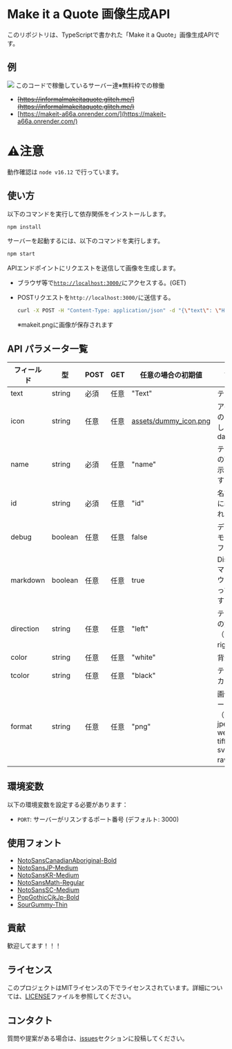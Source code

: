 # Make it a Quote 画像生成API

このリポジトリは、TypeScriptで書かれた「Make it a Quote」画像生成APIです。

## 例

![](https://informalmakeitaquote.glitch.me/)
このコードで稼働しているサーバー達※無料枠での稼働

- ~~[https://informalmakeitaquote.glitch.me/](https://informalmakeitaquote.glitch.me/)~~
- [https://makeit-a66a.onrender.com/](https://makeit-a66a.onrender.com/)

# **⚠️注意** 
動作確認は `node v16.12` で行っています。

## 使い方

以下のコマンドを実行して依存関係をインストールします。

```bash
npm install
```

サーバーを起動するには、以下のコマンドを実行します。

```bash
npm start
```

APIエンドポイントにリクエストを送信して画像を生成します。

- ブラウザ等で[`http://localhost:3000/`](http://localhost:3000/)にアクセスする。(GET)

- POSTリクエストを`http://localhost:3000/`に送信する。
   ```bash
   curl -X POST -H "Content-Type: application/json" -d "{\"text\": \"Hello, World!\",\"name\":\"\",\"id\":\"\"}" --output makeit.png http://localhost:3000/
   ```
   ※makeit.pngに画像が保存されます

## API パラメータ一覧

| フィールド | 型      | POST | GET  | 任意の場合の初期値                             | 説明                                                       |
| ---------- | ------- | ---- | ---- | ---------------------------------------------- | ---------------------------------------------------------- |
| text       | string  | 必須 | 任意 | "Text"                                         | テキスト                                                   |
| icon       | string  | 任意 | 任意 | [assets/dummy_icon.png](assets/dummy_icon.png) | アイコンのURLもしくはdataURL                               |
| name       | string  | 必須 | 任意 | "name"                                         | テキストの下に表示されます                                 |
| id         | string  | 必須 | 任意 | "id"                                           | 名前の下に表示されます                                     |
| debug      | boolean | 任意 | 任意 | false                                          | デバッグモードのフラグ                                     |
| markdown   | boolean | 任意 | 任意 | true                                           | Discordマークダウンにそって描画するか                      |
| direction  | string  | 任意 | 任意 | "left"                                         | テキストの方向（left, right）                              |
| color      | string  | 任意 | 任意 | "white"                                        | 背景色                                                     |
| tcolor     | string  | 任意 | 任意 | "black"                                        | テキストカラー                                             |
| format     | string  | 任意 | 任意 | "png"                                          | 画像フォーマット （png, jpeg, webp, tiff, avif, svg, raw） |

## 環境変数

以下の環境変数を設定する必要があります：

- `PORT`: サーバーがリスンするポート番号 (デフォルト: 3000)

## 使用フォント

- [NotoSansCanadianAboriginal-Bold](https://fonts.google.com/noto/specimen/Noto+Sans+Canadian+Aboriginal)
- [NotoSansJP-Medium](https://fonts.google.com/noto/specimen/Noto+Sans+JP)
- [NotoSansKR-Medium](https://fonts.google.com/noto/specimen/Noto+Sans+KR)
- [NotoSansMath-Regular](https://fonts.google.com/noto/specimen/Noto+Sans+Math)
- [NotoSansSC-Medium](https://fonts.google.com/noto/specimen/Noto+Sans+SC)
- [PopGothicCjkJp-Bold](https://github.com/max32002/pop-gothic/blob/master/CJK%20JP/PopGothicCjkJp-Bold.ttf)
- [SourGummy-Thin](https://fonts.google.com/specimen/Sour+Gummy)

## 貢献

歓迎してます！！！

## ライセンス

このプロジェクトはMITライセンスの下でライセンスされています。詳細については、[LICENSE](./LICENSE)ファイルを参照してください。

## コンタクト

質問や提案がある場合は、[issues](https://github.com/nikkorinyuki/makeit/issues)セクションに投稿してください。
